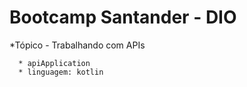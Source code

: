 Bootcamp Santander - DIO
=================
<!--ts-->
   *Tópico - Trabalhando com APIs
<!--ts-->
   
      * apiApplication
      * linguagem: kotlin
